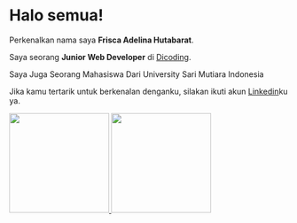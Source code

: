 
# Halo semua! 

Perkenalkan nama saya **Frisca Adelina Hutabarat**.

Saya seorang **Junior Web Developer** di [Dicoding](https://www.dicoding.com/).

Saya Juga Seorang Mahasiswa Dari University Sari Mutiara Indonesia


Jika kamu tertarik untuk berkenalan denganku, silakan ikuti akun [Linkedin](https://www.linkedin.com/in/frisca-adelina-hutabarat-a27a15218/)ku ya.

<p align="left">
<a href="https://github.com/friscaadelina">
  <img height="180em" src="https://github-readme-stats-eight-theta.vercel.app/api?username=gilangadhan&show_icons=true&theme=algolia&include_all_commits=true&count_private=true"/>
  <img height="180em" src="https://github-readme-stats-eight-theta.vercel.app/api/top-langs/?username=friscaadelina&layout=compact&langs_count=8&theme=algolia"/>
</a>
</p>
